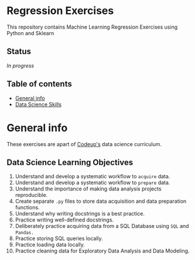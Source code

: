 # Regression Exercises
This repository contains Machine Learning Regression Exercises using Python and Sklearn

## Status
_In progress_

## Table of contents
* [General info](#general-info)
* [Data Science Skills](#data-science-skills)

# General info
These exercises are apart of [Codeup's](https://www.codeup.com/) data science curriculum.

## Data Science Learning Objectives
1. Understand and develop a systematic workflow to `acquire` data.
1. Understand and develop a systematic workflow to `prepare` data.
1. Understand the importance of making data analysis projects reproducible.
1. Create separate `.py` files to store data acquisition and data preparation functions.
1. Understand why writing docstrings is a best practice.
1. Practice writing well-defined docstrings.
1. Deliberately practice acquiring data from a SQL Database using `SQL` and `Pandas.`
1. Practice storing SQL queries locally.
1. Practice loading data locally.
1. Practice cleaning data for Exploratory Data Analysis and Data Modeling.